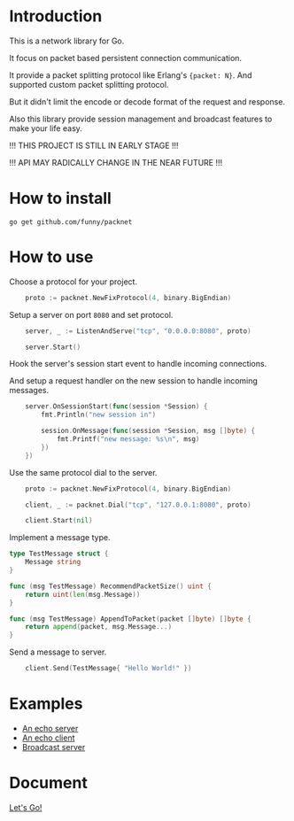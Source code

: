 Introduction
============

This is a network library for Go.

It focus on packet based persistent connection communication.

It provide a packet splitting protocol like Erlang's `{packet: N}`. And supported custom packet splitting protocol.

But it didn't limit the encode or decode format of the request and response.

Also this library provide session management and broadcast features to make your life easy.

!!! THIS PROJECT IS STILL IN EARLY STAGE !!!

!!! API MAY RADICALLY CHANGE IN THE NEAR FUTURE !!!

How to install
==============

```
go get github.com/funny/packnet
```

How to use
===========

Choose a protocol for your project.

```go
	proto := packnet.NewFixProtocol(4, binary.BigEndian)
```

Setup a server on port `8080` and set protocol.

```go
	server, _ := ListenAndServe("tcp", "0.0.0.0:8080", proto)

	server.Start()
```

Hook the server's session start event to handle incoming connections.

And setup a request handler on the new session to handle incoming messages.

```go
	server.OnSessionStart(func(session *Session) {
		fmt.Println("new session in")

		session.OnMessage(func(session *Session, msg []byte) {
			fmt.Printf("new message: %s\n", msg)
		})
	})
```

Use the same protocol dial to the server.

```go
	proto := packnet.NewFixProtocol(4, binary.BigEndian)

	client, _ := packnet.Dial("tcp", "127.0.0.1:8080", proto)

	client.Start(nil)
```

Implement a message type.

```go
type TestMessage struct {
	Message string
}

func (msg TestMessage) RecommendPacketSize() uint {
	return uint(len(msg.Message))
}

func (msg TestMessage) AppendToPacket(packet []byte) []byte {
	return append(packet, msg.Message...)
}
```

Send a message to server.

```go
	client.Send(TestMessage{ "Hello World!" })
```

Examples
========

* [An echo server](//github.com/funny/examples/echo_server/)
* [An echo client](//github.com/funny/examples/echo_client/)
* [Broadcast server](//github.com/funny/examples/broadcast/)

Document
========

[Let's Go!](https://gowalker.org/github.com/funny/packnet)
